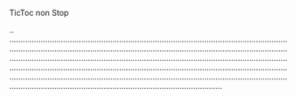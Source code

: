 TicToc non Stop

..
...........................................................................................................................................................................................................................................................................................................................................................................................................................................................................................................................................................................................................................................................................................................................................